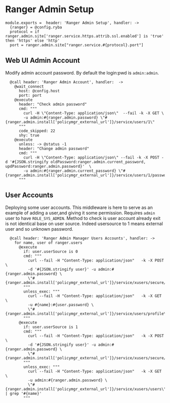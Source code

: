 
# Ranger Admin Setup

    module.exports =  header: 'Ranger Admin Setup', handler: ->
      {ranger} = @config.ryba
      protocol = if ranger.admin.site['ranger.service.https.attrib.ssl.enabled'] is 'true' then 'https' else 'http'
      port = ranger.admin.site["ranger.service.#{protocol}.port"]

## Web UI Admin Account
Modify admin account password. By default the login:pwd  is `admin:admin`.

      @call header: 'Ranger Admin Account', handler:  ->
        @wait_connect
          host: @config.host
          port: port
        @execute
          header: "Check admin password"
          cmd: """
            curl -H \"Content-Type: application/json\"  --fail -k -X GET \ 
            -u admin:#{ranger.admin.password} \"#{ranger.admin.install['policymgr_external_url']}/service/users/1\"
          """
          code_skipped: 22
          shy: true
        @execute
          unless: -> @status -1
          header: "Change admin password"
          cmd: """
            curl -H \"Content-Type: application/json\" --fail -k -X POST -d '#{JSON.stringify oldPassword:ranger.admin.current_password, updPassword:ranger.admin.password}'  \ 
            -u admin:#{ranger.admin.current_password} \"#{ranger.admin.install['policymgr_external_url']}/service/users/1/passwordchange\"
          """

## User Accounts
Deploying some user accounts. This middleware is here to serve
as an example of adding a user,and giving it some permission.
Requires `admin` user to have `ROLE_SYS_ADMIN`.
Method to check is user account already exit is not identical base on user source.
Indeed usersource to 1 means external user and so unknown password.

      @call header: 'Ranger Admin Manager Users Accounts', handler: ->
        for name, user of ranger.users
          @execute
            if: user.userSource is 0
            cmd: """
              curl --fail -H "Content-Type: application/json"   -k -X POST \ 
              -d '#{JSON.stringify user}' -u admin:#{ranger.admin.password} \
              \"#{ranger.admin.install['policymgr_external_url']}/service/xusers/secure/users\"
            """
            unless_exec: """
              curl --fail -H "Content-Type: application/json"   -k -X GET \ 
              -u #{name}:#{user.password} \
              \"#{ranger.admin.install['policymgr_external_url']}/service/users/profile\"
            """
          @execute
            if: user.userSource is 1 
            cmd: """
              curl --fail -H "Content-Type: application/json"   -k -X POST \ 
              -d '#{JSON.stringify user}' -u admin:#{ranger.admin.password} \
              \"#{ranger.admin.install['policymgr_external_url']}/service/xusers/secure/users\"
            """
            unless_exec: """
              curl --fail -H "Content-Type: application/json"   -k -X GET \ 
              -u admin:#{ranger.admin.password} \
              \"#{ranger.admin.install['policymgr_external_url']}/service/xusers/users\" | grep '#{name}'
            """
